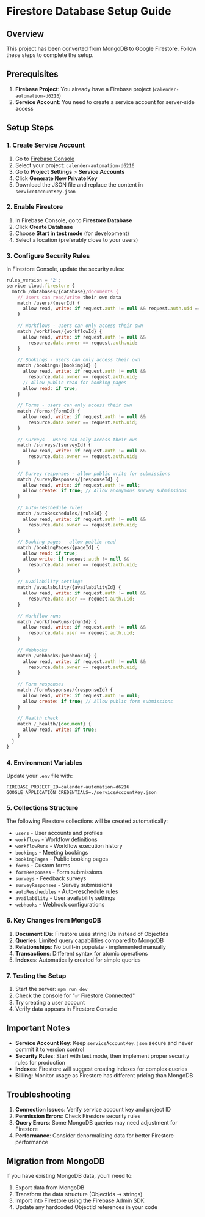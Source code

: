 # Firestore Database Setup Guide

## Overview

This project has been converted from MongoDB to Google Firestore. Follow these steps to complete the setup.

## Prerequisites

1. **Firebase Project**: You already have a Firebase project (`calender-automation-d6216`)
2. **Service Account**: You need to create a service account for server-side access

## Setup Steps

### 1. Create Service Account

1. Go to [Firebase Console](https://console.firebase.google.com/)
2. Select your project: `calender-automation-d6216`
3. Go to **Project Settings** > **Service Accounts**
4. Click **Generate New Private Key**
5. Download the JSON file and replace the content in `serviceAccountKey.json`

### 2. Enable Firestore

1. In Firebase Console, go to **Firestore Database**
2. Click **Create Database**
3. Choose **Start in test mode** (for development)
4. Select a location (preferably close to your users)

### 3. Configure Security Rules

In Firestore Console, update the security rules:

```javascript
rules_version = '2';
service cloud.firestore {
  match /databases/{database}/documents {
    // Users can read/write their own data
    match /users/{userId} {
      allow read, write: if request.auth != null && request.auth.uid == userId;
    }
    
    // Workflows - users can only access their own
    match /workflows/{workflowId} {
      allow read, write: if request.auth != null && 
        resource.data.owner == request.auth.uid;
    }
    
    // Bookings - users can only access their own
    match /bookings/{bookingId} {
      allow read, write: if request.auth != null && 
        resource.data.owner == request.auth.uid;
      // Allow public read for booking pages
      allow read: if true;
    }
    
    // Forms - users can only access their own
    match /forms/{formId} {
      allow read, write: if request.auth != null && 
        resource.data.owner == request.auth.uid;
    }
    
    // Surveys - users can only access their own
    match /surveys/{surveyId} {
      allow read, write: if request.auth != null && 
        resource.data.owner == request.auth.uid;
    }
    
    // Survey responses - allow public write for submissions
    match /surveyResponses/{responseId} {
      allow read, write: if request.auth != null;
      allow create: if true; // Allow anonymous survey submissions
    }
    
    // Auto-reschedule rules
    match /autoReschedules/{ruleId} {
      allow read, write: if request.auth != null && 
        resource.data.owner == request.auth.uid;
    }
    
    // Booking pages - allow public read
    match /bookingPages/{pageId} {
      allow read: if true;
      allow write: if request.auth != null && 
        resource.data.owner == request.auth.uid;
    }
    
    // Availability settings
    match /availability/{availabilityId} {
      allow read, write: if request.auth != null && 
        resource.data.user == request.auth.uid;
    }
    
    // Workflow runs
    match /workflowRuns/{runId} {
      allow read, write: if request.auth != null && 
        resource.data.user == request.auth.uid;
    }
    
    // Webhooks
    match /webhooks/{webhookId} {
      allow read, write: if request.auth != null && 
        resource.data.owner == request.auth.uid;
    }
    
    // Form responses
    match /formResponses/{responseId} {
      allow read, write: if request.auth != null;
      allow create: if true; // Allow public form submissions
    }
    
    // Health check
    match /_health/{document} {
      allow read, write: if true;
    }
  }
}
```

### 4. Environment Variables

Update your `.env` file with:

```env
FIREBASE_PROJECT_ID=calender-automation-d6216
GOOGLE_APPLICATION_CREDENTIALS=./serviceAccountKey.json
```

### 5. Collections Structure

The following Firestore collections will be created automatically:

- `users` - User accounts and profiles
- `workflows` - Workflow definitions
- `workflowRuns` - Workflow execution history
- `bookings` - Meeting bookings
- `bookingPages` - Public booking pages
- `forms` - Custom forms
- `formResponses` - Form submissions
- `surveys` - Feedback surveys
- `surveyResponses` - Survey submissions
- `autoReschedules` - Auto-reschedule rules
- `availability` - User availability settings
- `webhooks` - Webhook configurations

### 6. Key Changes from MongoDB

1. **Document IDs**: Firestore uses string IDs instead of ObjectIds
2. **Queries**: Limited query capabilities compared to MongoDB
3. **Relationships**: No built-in populate - implemented manually
4. **Transactions**: Different syntax for atomic operations
5. **Indexes**: Automatically created for simple queries

### 7. Testing the Setup

1. Start the server: `npm run dev`
2. Check the console for "✅ Firestore Connected"
3. Try creating a user account
4. Verify data appears in Firestore Console

## Important Notes

- **Service Account Key**: Keep `serviceAccountKey.json` secure and never commit it to version control
- **Security Rules**: Start with test mode, then implement proper security rules for production
- **Indexes**: Firestore will suggest creating indexes for complex queries
- **Billing**: Monitor usage as Firestore has different pricing than MongoDB

## Troubleshooting

1. **Connection Issues**: Verify service account key and project ID
2. **Permission Errors**: Check Firestore security rules
3. **Query Errors**: Some MongoDB queries may need adjustment for Firestore
4. **Performance**: Consider denormalizing data for better Firestore performance

## Migration from MongoDB

If you have existing MongoDB data, you'll need to:

1. Export data from MongoDB
2. Transform the data structure (ObjectIds → strings)
3. Import into Firestore using the Firebase Admin SDK
4. Update any hardcoded ObjectId references in your code